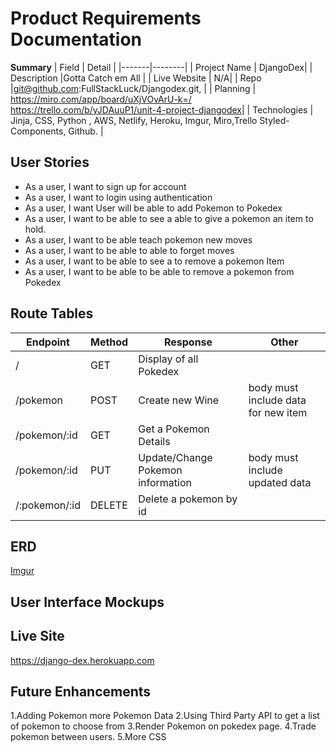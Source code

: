 # Product Requirements Documentation

**Summary**
| Field | Detail |
|-------|--------|
| Project Name | DjangoDex|
| Description |Gotta Catch em All |
| Live Website | N/A|
| Repo |git@github.com:FullStackLuck/Djangodex.git,  |
| Planning | https://miro.com/app/board/uXjVOvArU-k=/ https://trello.com/b/yJDAuuP1/unit-4-project-djangodex|
| Technologies | Jinja, CSS, Python , AWS, Netlify, Heroku, Imgur, Miro,Trello Styled-Components, Github. |

## User Stories

- As a user, I want to sign up for account
- As a user, I want to login using authentication
- As a user, I want User will be able to add Pokemon to Pokedex
- As a user, I want to be able to see a able to give a pokemon an item to hold.
- As a user, I want to be able teach pokemon new moves
- As a user, I want to be able to able to forget moves
- As a user, I want to be able to see a to remove a pokemon Item
- As a user, I want to be able to be able to remove a pokemon from Pokedex


## Route Tables

| Endpoint | Method | Response | Other |
| -------- | ------ | -------- | ----- |
| / | GET | Display of all Pokedex | |
| /pokemon | POST | Create new Wine | body must include data for new item |
| /pokemon/:id | GET | Get a Pokemon Details | |
| /pokemon/:id | PUT | Update/Change Pokemon information | body must include updated data |
| /:pokemon/:id | DELETE | Delete a pokemon by id | |


## ERD
[Imgur](https://i.imgur.com/1LjDDqG.png)


## User Interface Mockups


## Live Site

https://django-dex.herokuapp.com

## Future Enhancements
1.Adding Pokemon more Pokemon Data
2.Using Third Party API to get a list of pokemon to choose from
3.Render Pokemon on pokedex page.
4.Trade pokemon between users.
5.More CSS
